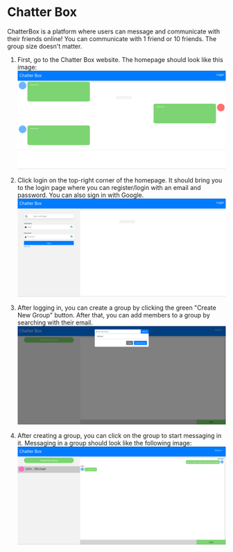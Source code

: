 # Chatter Box

ChatterBox is a platform where users can message and communicate with their friends online! You can communicate with 1 friend or 10 friends. The group size doesn't matter.

1. First, go to the Chatter Box website. The homepage should look like this image: 
![Chatter Box Homepage](TutorialPhotos/1-Homepage.png)

2. Click login on the top-right corner of the homepage. It should bring you to the login page where you can register/login with an email and password. You can also sign in with Google.
![Chatter Box Login](TutorialPhotos/2-Login.png)

3. After logging in, you can create a group by clicking the green "Create New Group" button. After that, you can add members to a group by searching with their email.
![Chatter Box Group Creation](TutorialPhotos/3-CreateGroup.png)

4. After creating a group, you can click on the group to start messaging in it. Messaging in a group should look like the following image: 
![Chatter Box Messaging](TutorialPhotos/4-Message.png)
